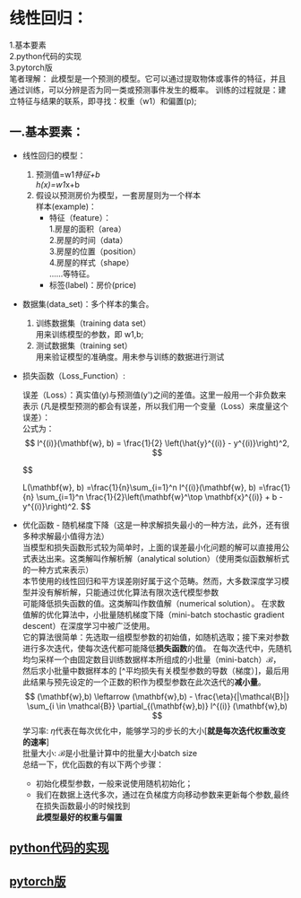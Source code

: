 # 线性回归：
  1.基本要素  
  2.python代码的实现  
  3.pytorch版  
  笔者理解：
  此模型是一个预测的模型。它可以通过提取物体或事件的特征，并且通过训练，可以分辨是否为同一类或预测事件发生的概率。
  训练的过程就是：建立特征与结果的联系，即寻找：权重（w1）和偏置(p);
  		
## 一.基本要素：
  * 线性回归的模型：  
	1. 预测值=w1*特征+b  
		h(x)=w1*x+b
	2. 假设以预测房价为模型，一套房屋则为一个样本  
		样本(example)：    
		  - 特征（feature）：  
			1.房屋的面积（area）  
			2.房屋的时间（data）  
			3.房屋的位置（position）  
			4.房屋的样式（shape）  
			......等特征。  
		  - 标签(label)：房价(price)
	
  * 数据集(data_set)：多个样本的集合。  
	  1. 训练数据集（training data set）  
			 用来训练模型的参数，即 w1,b;
	  2. 测试数据集（training set）  	
			 用来验证模型的准确度。用未参与训练的数据进行测试
	
  * 损失函数（Loss_Function）:

      误差（Loss）：真实值(y)与预测值(y')之间的差值。这里一般用一个非负数来表示
      (凡是模型预测的都会有误差，所以我们用一个变量（Loss）来度量这个误差）：  
      公式为：
      $$
      l^{(i)}(\mathbf{w}, b) = \frac{1}{2} \left(\hat{y}^{(i)} - y^{(i)}\right)^2,
      $$

      $$
      
      L(\mathbf{w}, b) =\frac{1}{n}\sum_{i=1}^n l^{(i)}(\mathbf{w}, b) =\frac{1}{n} \sum_{i=1}^n \frac{1}{2}\left(\mathbf{w}^\top 		\mathbf{x}^{(i)} + b - y^{(i)}\right)^2.
      $$

      

  * 优化函数 - 随机梯度下降（这是一种求解损失最小的一种方法，此外，还有很多种求解最小值得方法）   
	当模型和损失函数形式较为简单时，上面的误差最小化问题的解可以直接用公式表达出来。这类解叫作解析解（analytical solution）（使用类似函数解析式的一种方式来表示）  
	本节使用的线性回归和平方误差刚好属于这个范畴。然而，大多数深度学习模型并没有解析解，只能通过优化算法有限次迭代模型参数  
	可能降低损失函数的值。这类解叫作数值解（numerical solution）。
	在求数值解的优化算法中，小批量随机梯度下降（mini-batch stochastic gradient descent）在深度学习中被广泛使用。  
	它的算法很简单：先选取一组模型参数的初始值，如随机选取；接下来对参数进行多次迭代，使每次迭代都可能降低**损失函数**的值。 
	在每次迭代中，先随机均匀采样一个由固定数目训练数据样本所组成的小批量（mini-batch）$\mathcal{B}$，  
	然后求小批量中数据样本的  [^平均损失有关模型参数的导数（梯度）]，最后用此结果与预先设定的一个正数的积作为模型参数在此次迭代的**减小量**。
	$$
	(\mathbf{w},b) \leftarrow (\mathbf{w},b) - \frac{\eta}{|\mathcal{B}|} \sum_{i \in \mathcal{B}} \partial_{(\mathbf{w},b)} l^{(i)}	(\mathbf{w},b)
	$$
	学习率: $\eta$代表在每次优化中，能够学习的步长的大小[**就是每次迭代权重改变的速率**]    
	批量大小: $\mathcal{B}$是小批量计算中的批量大小batch size   
	总结一下，优化函数的有以下两个步骤：  
	
	- 初始化模型参数，一般来说使用随机初始化；
	- 我们在数据上迭代多次，通过在负梯度方向移动参数来更新每个参数,最终在损失函数最小的时候找到  
	**此模型最好的权重与偏置**
## [python代码的实现](https://github.com/youxiangming/Mechine_Learning/blob/master/%E7%BA%BF%E6%80%A7%E5%9B%9E%E5%BD%92/%E7%BA%BF%E6%80%A7%E5%9B%9E%E5%BD%92python.ipynb)
## [pytorch版](https://github.com/youxiangming/Mechine_Learning/blob/master/%E7%BA%BF%E6%80%A7%E5%9B%9E%E5%BD%92/pytorch%E7%BA%BF%E6%80%A7%E5%9B%9E%E5%BD%92.ipynb)

